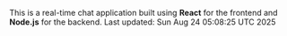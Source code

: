 This is a real-time chat application built using **React** for the frontend and **Node.js** for the backend.
Last updated: Sun Aug 24 05:08:25 UTC 2025
